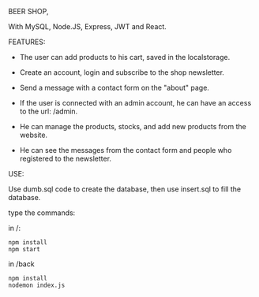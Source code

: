 BEER SHOP, 

With MySQL, Node.JS, Express, JWT and React.

FEATURES:

- The user can add products to his cart, saved in the localstorage. 

- Create an account, login and subscribe to the shop newsletter.

- Send a message with a contact form on the "about" page.

- If the user is connected with an admin account, he can have an access to the url: /admin.

- He can manage the products, stocks, and add new products from the website. 

- He can see the messages from the contact form and people who registered to the newsletter.



USE:

Use dumb.sql code to create the database, then use insert.sql to fill the database.

type the commands:

in /:
```
npm install
npm start
```

in /back
```
npm install
nodemon index.js
```

